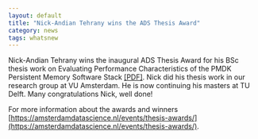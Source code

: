 ```yaml
---
layout: default
title: "Nick-Andian Tehrany wins the ADS Thesis Award"
category: news
tags: whatsnew
---
```


Nick-Andian Tehrany wins the inaugural ADS Thesis Award for his BSc thesis work on Evaluating Performance Characteristics of the PMDK Persistent Memory Software Stack [[PDF]](https://amsterdamdatascience.nl/wp-content/uploads/2020/12/2020_ADS_Awards_bsc_Nick-Andian_Tehrany.pdf?x11960). Nick did his thesis work in our research group at VU Amsterdam. He is now continuing his masters at TU Delft. Many congratulations Nick, well done! 

For more information about the awards and winners [https://amsterdamdatascience.nl/events/thesis-awards/](https://amsterdamdatascience.nl/events/thesis-awards/).


